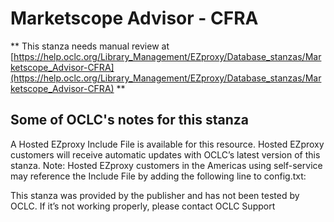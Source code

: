 # Marketscope Advisor - CFRA
** This stanza needs manual review at [https://help.oclc.org/Library_Management/EZproxy/Database_stanzas/Marketscope_Advisor-CFRA](https://help.oclc.org/Library_Management/EZproxy/Database_stanzas/Marketscope_Advisor-CFRA) **

## Some of OCLC's notes for this stanza

A Hosted EZproxy Include File is available for this resource. Hosted EZproxy customers will receive automatic updates with OCLC&rsquo;s latest version of this stanza. Note: Hosted EZproxy customers in the Americas using self-service may reference the Include File by adding the following line to config.txt:

This stanza was provided by the publisher and has not been tested by OCLC. If it&rsquo;s not working properly, please contact OCLC Support

&nbsp;
